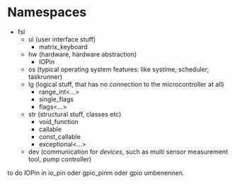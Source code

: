 # Namespaces

* fsl
   * ui (user interface stuff)
      * matrix_keyboard
   * hw (hardware, hardware abstraction)
      * IOPin
   * os (typical operating system features: like systime, scheduler, taskrunner)
   * lg (logical stuff, that has no connection to the microcontroller at all)
      * range_int<...>
      * single_flags
      * flags<...>
   * str (structural stuff, classes etc)
      * void_function
      * callable
      * const_callable
      * exceptional<...>
   * dev (communication for _devices_, such as multi sensor measurement tool, pump controller)



to do IOPin in io_pin oder gpio_pinm oder gpio umbenennen.

